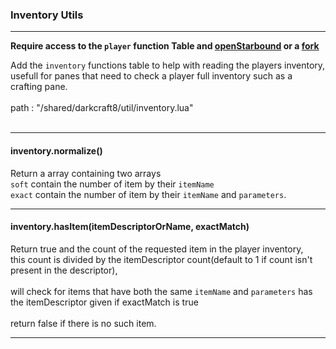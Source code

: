 ### Inventory Utils

---

**Require access to the `player` function Table and [openStarbound][oSbLink] or a [fork][oSbLinkFork]**


Add the `inventory` functions table to help with reading the players inventory,</br>
usefull for panes that need to check a player full inventory such as a crafting pane.</br></br>
path : "/shared/darkcraft8/util/inventory.lua"
</br></br>

---

#### **inventory.normalize()**

Return a array containing two arrays</br>
`soft` contain the number of item by their `itemName`</br>
`exact` contain the number of item by their `itemName` and `parameters`.

---

#### **inventory.hasItem(itemDescriptorOrName, exactMatch)**

Return true and the count of the requested item in the player inventory,</br> this count is divided by the itemDescriptor count(default to 1 if count isn't present in the descriptor),</br></br>
will check for items that have both the same `itemName` and `parameters` has the itemDescriptor given if exactMatch is true</br></br>
return false if there is no such item.

---

[oSbLink]: <https://github.com/OpenStarbound/OpenStarbound> 'click here to access openStarbound Repository'
[oSbLinkFork]: <https://github.com/OpenStarbound/OpenStarbound/forks> 'click here to access a list of openStarbound Forks'